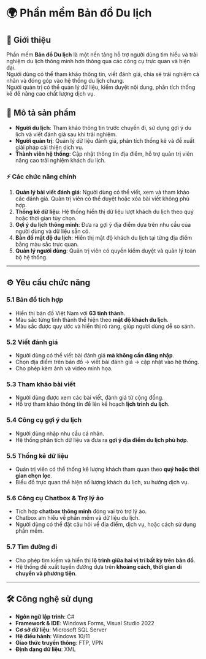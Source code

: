 # 🌍 Phần mềm Bản đồ Du lịch

## 📖 Giới thiệu
Phần mềm **Bản đồ Du lịch** là một nền tảng hỗ trợ người dùng tìm hiểu và trải nghiệm du lịch thông minh hơn thông qua các công cụ trực quan và hiện đại.  
Người dùng có thể tham khảo thông tin, viết đánh giá, chia sẻ trải nghiệm cá nhân và đóng góp vào hệ thống du lịch chung.  
Người quản trị có thể quản lý dữ liệu, kiểm duyệt nội dung, phân tích thống kê để nâng cao chất lượng dịch vụ.  

## 📝 Mô tả sản phẩm
- **Người du lịch**: Tham khảo thông tin trước chuyến đi, sử dụng gợi ý du lịch và viết đánh giá sau khi trải nghiệm.  
- **Người quản trị**: Quản lý dữ liệu đánh giá, phân tích thống kê và đề xuất giải pháp cải thiện dịch vụ.  
- **Thành viên hệ thống**: Cập nhật thông tin địa điểm, hỗ trợ quản trị viên nâng cao trải nghiệm khách du lịch.  

### ⚡ Các chức năng chính
1. **Quản lý bài viết đánh giá**: Người dùng có thể viết, xem và tham khảo các đánh giá. Quản trị viên có thể duyệt hoặc xóa bài viết không phù hợp.  
2. **Thống kê dữ liệu**: Hệ thống hiển thị dữ liệu lượt khách du lịch theo quý hoặc thời gian tùy chọn.  
3. **Gợi ý du lịch thông minh**: Đưa ra gợi ý địa điểm dựa trên nhu cầu của người dùng và dữ liệu sẵn có.  
4. **Bản đồ mật độ du lịch**: Hiển thị mật độ khách du lịch tại từng địa điểm bằng màu sắc trực quan.  
5. **Quản lý người dùng**: Quản trị viên có quyền kiểm duyệt và quản lý toàn bộ hệ thống.  

---

## ⚙️ Yêu cầu chức năng

### 5.1 Bản đồ tích hợp
- Hiển thị bản đồ Việt Nam với **63 tỉnh thành**.  
- Màu sắc từng tỉnh thành thể hiện theo **mật độ khách du lịch**.  
- Màu sắc được quy ước và hiển thị rõ ràng, giúp người dùng dễ so sánh.  

### 5.2 Viết đánh giá
- Người dùng có thể viết bài đánh giá **mà không cần đăng nhập**.  
- Chọn địa điểm trên bản đồ → viết bài đánh giá → cập nhật vào hệ thống.  
- Cho phép kèm ảnh và video minh họa.  

### 5.3 Tham khảo bài viết
- Người dùng được xem các bài viết, đánh giá từ cộng đồng.  
- Hỗ trợ tham khảo thông tin để lên kế hoạch **lịch trình du lịch**.  

### 5.4 Công cụ gợi ý du lịch
- Người dùng nhập nhu cầu cá nhân.  
- Hệ thống phân tích dữ liệu và đưa ra **gợi ý địa điểm du lịch phù hợp**.  

### 5.5 Thống kê dữ liệu
- Quản trị viên có thể thống kê lượng khách tham quan theo **quý hoặc thời gian chọn lọc**.  
- Biểu đồ trực quan thể hiện số lượng khách du lịch, xu hướng dịch vụ.  

### 5.6 Công cụ Chatbox & Trợ lý ảo
- Tích hợp **chatbox thông minh** đóng vai trò trợ lý ảo.  
- Chatbox am hiểu về phần mềm và dữ liệu du lịch.  
- Người dùng có thể đặt câu hỏi về địa điểm, dịch vụ, hoặc cách sử dụng phần mềm.  

### 5.7 Tìm đường đi
- Cho phép tìm kiếm và hiển thị **lộ trình giữa hai vị trí bất kỳ trên bản đồ**.  
- Hệ thống đề xuất tuyến đường dựa trên **khoảng cách, thời gian di chuyển và phương tiện**.  

---

## 🛠️ Công nghệ sử dụng
- **Ngôn ngữ lập trình**: C#  
- **Framework & IDE**: Windows Forms, Visual Studio 2022  
- **Cơ sở dữ liệu**: Microsoft SQL Server  
- **Hệ điều hành**: Windows 10/11  
- **Giao thức truyền thông**: FTP, VPN  
- **Định dạng dữ liệu**: XML  
